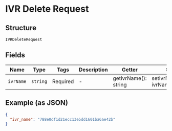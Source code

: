 
# IVR Delete Request

## Structure

`IVRDeleteRequest`

## Fields

| Name | Type | Tags | Description | Getter | Setter |
|  --- | --- | --- | --- | --- | --- |
| `ivrName` | `string` | Required | - | getIvrName(): string | setIvrName(string ivrName): void |

## Example (as JSON)

```json
{
  "ivr_name": "788e0df1d21ecc13e5dd1601ba6ae42b"
}
```

